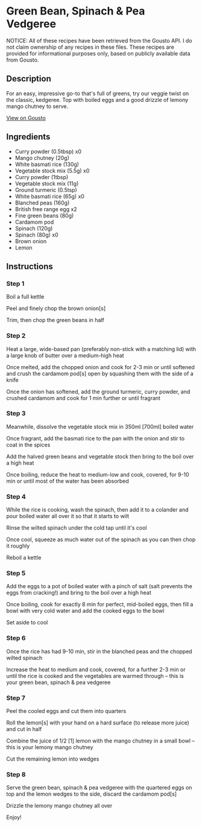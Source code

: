 # Green Bean, Spinach & Pea Vedgeree 

NOTICE: All of these recipes have been retrieved from the Gousto API. I do not claim ownership of any recipes in these files. These recipes are provided for informational purposes only, based on publicly available data from Gousto.

## Description

For an easy, impressive go-to that's full of greens, try our veggie twist on the classic, kedgeree. Top with boiled eggs and a good drizzle of lemony mango chutney to serve. 

[View on Gousto](https://www.gousto.co.uk/recipes/cookbook/green-bean-spinach-pea-vedgeree)

## Ingredients

- Curry powder (0.5tbsp) x0
- Mango chutney (20g)
- White basmati rice (130g)
- Vegetable stock mix (5.5g) x0
- Curry powder (1tbsp)
- Vegetable stock mix (11g)
- Ground turmeric (0.5tsp)
- White basmati rice (65g) x0
- Blanched peas (160g)
- British free range egg x2
- Fine green beans (80g)
- Cardamom pod
- Spinach (120g)
- Spinach (80g) x0
- Brown onion
- Lemon

## Instructions


### Step 1

Boil a full kettle

Peel and finely chop the brown onion<span class="text-danger">[s]</span>

Trim, then chop the green beans in half


### Step 2

Heat a large, wide-based pan (preferably non-stick with a matching lid) with a large knob of butter over a medium-high heat

Once melted, add the chopped onion and cook for 2-3 min or until softened and crush the cardamom pod<span class="text-danger">[s]</span> open by squashing them with the side of a knife

Once the onion has softened, add the ground turmeric, curry powder, and crushed cardamom and cook for 1 min further or until fragrant


### Step 3

Meanwhile, dissolve the vegetable stock mix in 350ml <span class="text-danger">[700ml]</span> boiled water

Once fragrant, add the basmati rice to the pan with the onion and stir to coat in the spices

Add the halved green beans and vegetable stock then bring to the boil over a high heat

Once boiling, reduce the heat to medium-low and cook, covered, for 9-10 min or until most of the water has been absorbed


### Step 4

While the rice is cooking, wash the spinach, then add it to a colander and pour boiled water all over it so that it starts to wilt

Rinse the wilted spinach under the cold tap until it's cool

Once cool, squeeze as much water out of the spinach as you can then chop it roughly

Reboil a kettle


### Step 5

Add the eggs to a pot of boiled water with a pinch of salt (salt prevents the eggs from cracking!) and bring to the boil over a high heat

Once boiling, cook for exactly 8 min for perfect, mid-boiled eggs, then fill a bowl with very cold water and add the cooked eggs to the bowl

Set aside to cool


### Step 6

Once the rice has had 9-10 min, stir in the blanched peas and the chopped wilted spinach

Increase the heat to medium and cook, covered, for a further 2-3 min or until the rice is cooked and the vegetables are warmed through – this is your green bean, spinach & pea vedgeree


### Step 7

Peel the cooled eggs and cut them into quarters

Roll the lemon<span class="text-danger">[s]</span> with your hand on a hard surface (to release more juice) and cut in half

Combine the juice of 1/2 <span class="text-danger">[1]</span> lemon with the mango chutney in a small bowl – this is your lemony mango chutney

Cut the remaining lemon into wedges

### Step 8

Serve the green bean, spinach & pea vedgeree with the quartered eggs on top and the lemon wedges to the side, discard the cardamom pod<span class="text-danger">[s]</span>

Drizzle the lemony mango chutney all over

Enjoy!

